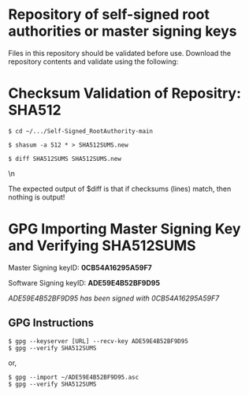 # Repository of self-signed root authorities or master signing keys

Files in this repository should be validated before use.
Download the repository contents and validate using the following:



# Checksum Validation of Repositry: SHA512

    $ cd ~/.../Self-Signed_RootAuthority-main

    $ shasum -a 512 * > SHA512SUMS.new

    $ diff SHA512SUMS SHA512SUMS.new 


\n

The expected output of $diff is that if checksums (lines) match, then nothing is output!




# GPG Importing Master Signing Key and Verifying SHA512SUMS

Master Signing keyID: **0CB54A16295A59F7**

Software Signing keyID: **ADE59E4B52BF9D95**

_ADE59E4B52BF9D95 has been signed with 0CB54A16295A59F7_

## GPG Instructions

    $ gpg --keyserver [URL] --recv-key ADE59E4B52BF9D95
    $ gpg --verify SHA512SUMS

or,

    $ gpg --import ~/ADE59E4B52BF9D95.asc
    $ gpg --verify SHA512SUMS

